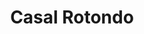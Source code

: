 ---
title: Casal Rotondo

mediaPath: /videos/cr_13_bulwerc1890-1080p.mp4
mediaPosition:  [296951.6757288243,4632812.281750991,140.66699605290427]
mediaRotation:  [0.6529803341290381,-0.3252515338186515,-0.3049555599825983,0.6122338029095127]
mediaScale: 1
cameraFOV: 32

cameraPosition:  [296948.80825706257,4632810.11750753,140.43535853842755]
cameraTarget:  [296961.9508359704,4632820.036956726,141.4970304797792]

animationEntry: 5000
---